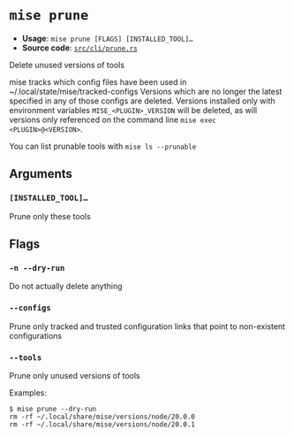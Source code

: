 # `mise prune`

- **Usage**: `mise prune [FLAGS] [INSTALLED_TOOL]…`
- **Source code**: [`src/cli/prune.rs`](https://github.com/jdx/mise/blob/main/src/cli/prune.rs)

Delete unused versions of tools

mise tracks which config files have been used in ~/.local/state/mise/tracked-configs
Versions which are no longer the latest specified in any of those configs are deleted.
Versions installed only with environment variables `MISE_<PLUGIN>_VERSION` will be deleted,
as will versions only referenced on the command line `mise exec <PLUGIN>@<VERSION>`.

You can list prunable tools with `mise ls --prunable`

## Arguments

### `[INSTALLED_TOOL]…`

Prune only these tools

## Flags

### `-n --dry-run`

Do not actually delete anything

### `--configs`

Prune only tracked and trusted configuration links that point to non-existent configurations

### `--tools`

Prune only unused versions of tools

Examples:

```
$ mise prune --dry-run
rm -rf ~/.local/share/mise/versions/node/20.0.0
rm -rf ~/.local/share/mise/versions/node/20.0.1
```
